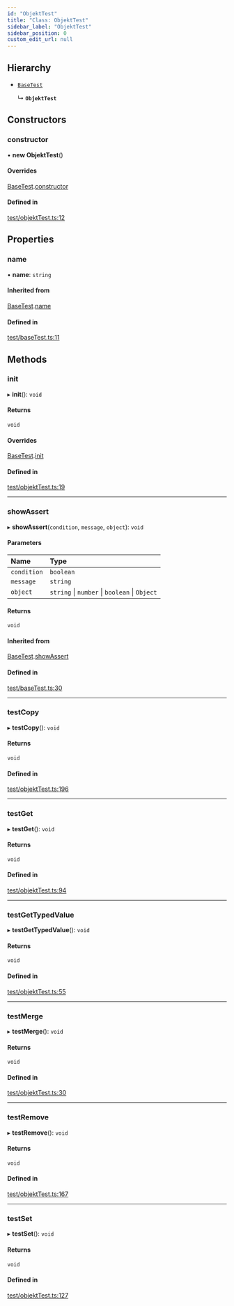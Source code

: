 ```yaml
---
id: "ObjektTest"
title: "Class: ObjektTest"
sidebar_label: "ObjektTest"
sidebar_position: 0
custom_edit_url: null
---
```


## Hierarchy

- [`BaseTest`](BaseTest.md)

  ↳ **`ObjektTest`**

## Constructors

### constructor

• **new ObjektTest**()

#### Overrides

[BaseTest](BaseTest.md).[constructor](BaseTest.md#constructor)

#### Defined in

[test/objektTest.ts:12](https://bitbucket.org/siposdani87/sui-js/src/412afc3/src/test/objektTest.ts#lines-12)

## Properties

### name

• **name**: `string`

#### Inherited from

[BaseTest](BaseTest.md).[name](BaseTest.md#name)

#### Defined in

[test/baseTest.ts:11](https://bitbucket.org/siposdani87/sui-js/src/412afc3/src/test/baseTest.ts#lines-11)

## Methods

### init

▸ **init**(): `void`

#### Returns

`void`

#### Overrides

[BaseTest](BaseTest.md).[init](BaseTest.md#init)

#### Defined in

[test/objektTest.ts:19](https://bitbucket.org/siposdani87/sui-js/src/412afc3/src/test/objektTest.ts#lines-19)

___

### showAssert

▸ **showAssert**(`condition`, `message`, `object`): `void`

#### Parameters

| Name | Type |
| :------ | :------ |
| `condition` | `boolean` |
| `message` | `string` |
| `object` | `string` \| `number` \| `boolean` \| `Object` |

#### Returns

`void`

#### Inherited from

[BaseTest](BaseTest.md).[showAssert](BaseTest.md#showassert)

#### Defined in

[test/baseTest.ts:30](https://bitbucket.org/siposdani87/sui-js/src/412afc3/src/test/baseTest.ts#lines-30)

___

### testCopy

▸ **testCopy**(): `void`

#### Returns

`void`

#### Defined in

[test/objektTest.ts:196](https://bitbucket.org/siposdani87/sui-js/src/412afc3/src/test/objektTest.ts#lines-196)

___

### testGet

▸ **testGet**(): `void`

#### Returns

`void`

#### Defined in

[test/objektTest.ts:94](https://bitbucket.org/siposdani87/sui-js/src/412afc3/src/test/objektTest.ts#lines-94)

___

### testGetTypedValue

▸ **testGetTypedValue**(): `void`

#### Returns

`void`

#### Defined in

[test/objektTest.ts:55](https://bitbucket.org/siposdani87/sui-js/src/412afc3/src/test/objektTest.ts#lines-55)

___

### testMerge

▸ **testMerge**(): `void`

#### Returns

`void`

#### Defined in

[test/objektTest.ts:30](https://bitbucket.org/siposdani87/sui-js/src/412afc3/src/test/objektTest.ts#lines-30)

___

### testRemove

▸ **testRemove**(): `void`

#### Returns

`void`

#### Defined in

[test/objektTest.ts:167](https://bitbucket.org/siposdani87/sui-js/src/412afc3/src/test/objektTest.ts#lines-167)

___

### testSet

▸ **testSet**(): `void`

#### Returns

`void`

#### Defined in

[test/objektTest.ts:127](https://bitbucket.org/siposdani87/sui-js/src/412afc3/src/test/objektTest.ts#lines-127)
